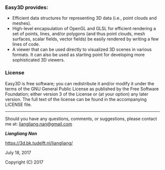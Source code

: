 ### Easy3D provides: ###
* Efficient data structures for representing 3D data (i.e., point clouds and meshes).
* High-level encapsulation of OpenGL and GLSL for efficient rendering a set of points, lines, 
  and/or polygons (and thus point clouds, mesh surfaces, scalar fields, vector fields) be 
  easily rendered by writing a few lines of code. 
* A viewer that can be used directly to visualized 3D scenes in various formats. It
  can also be used as starting point for developing more sophisticated 3D viewers.
  
  
### License
Easy3D is free software; you can redistribute it and/or modify it under the terms of the GNU General Public License as published by the Free Software Foundation; either version 3 of the License or (at your option) any later version. The full text of the license can be found in the accompanying LICENSE file.

---

Should you have any questions, comments, or suggestions, please contact me at: 
liangliang.nan@gmail.com

**_Liangliang Nan_**

https://3d.bk.tudelft.nl/liangliang/

July 18, 2017

Copyright (C) 2017 

